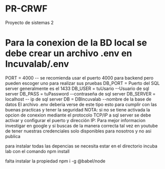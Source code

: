 # PR-CRWF
Proyecto de sistemas 2
# Para la conexion de la BD local se debe crear un archivo .env en Incuvalab/.env
PORT = 4000 -- se recomienda usar el puerto 4000 para backend pero pueden escoger uno para realizar sus pruebas
DB_PORT = Puerto del SQL server generalmente es el 1433
DB_USER = tuUsario --Usuario de sql server
DB_PASS = tuPassword --contraseña de sql server
DB_SERVER = localhost -- ip de sql server
DB = DBIncuvalab --nombre de la base de datos
El archivo .env deberia verse de este tipo esto para cumplir con las buenas  practicas y tener la seguridad
NOTA: si no se tiene activada la opcion de conexion mediante el protocolo TCP/IP a sql server
se debe activar y configurar el puerto y dirección IP: Para mejor informacion investigar en google y si buscas de la manera correcta tal vez en youtube
de tener nuestras credenciales solo disponibles para nosotros y no asi publica

para instalar todas las depencias se necesita estar en el directorio incuba lab con el comando npm install

falta instalar la propiedad npm i -g @babel/node


